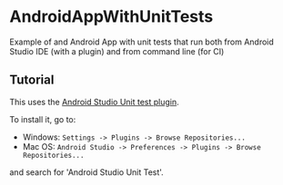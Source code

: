 AndroidAppWithUnitTests
=======================

Example of and Android App with unit tests that run both from Android Studio IDE (with a plugin) and from command line (for CI)


## Tutorial

This uses the [Android Studio Unit test plugin](https://github.com/evant/android-studio-unit-test-plugin).

To install it, go to:
 * Windows: `Settings -> Plugins -> Browse Repositories...` 
 * Mac OS: `Android Studio -> Preferences -> Plugins -> Browse Repositories...` 

and search for 'Android Studio Unit Test'.

